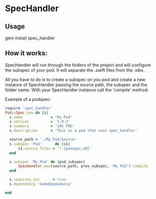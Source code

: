 <h1>SpecHandler</h1>

## Usage
gem install spec_handler

## How it works:
SpecHandler will run through the folders of the project and will configure the subspec of your pod.
It will separate the .swift files from the .xibs .

All you have to do is to create a subspec on you pod and create a new instance of SpecHandler passing the source path, the subspec and the folder name.
With your SpecHandler instance call the 'compile' method.

Example of a podspec:
```ruby
require 'spec_handler'
Pod::Spec.new do |s|
  s.name             = 'My Pod'
  s.version          = '1.0.3'
  s.summary          = 'iOS POD'
  s.description      = 'This is a pod that uses spec_handler'

  source_path = './My_Pod/Source'
  s.subspec 'Pod'      do |s1|
      s1.source_files = '*.{podspec,md}'
  end

  s.subspec 'My_Pod' do |pod_subspec|
      SpecHandler.new(source_path, prev_subspec, 'My Pod').compile
  end

  s.requires_arc      = true
  s.dependency 'SomeDependency'

end
```
